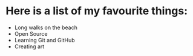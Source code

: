 # Here is a list of my favourite things:
- Long walks on the beach
- Open Source
- Learning Git and GitHub
- Creating art
